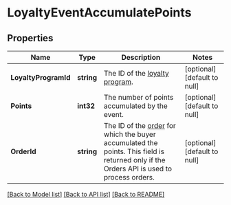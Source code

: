 # LoyaltyEventAccumulatePoints

## Properties
Name | Type | Description | Notes
------------ | ------------- | ------------- | -------------
**LoyaltyProgramId** | **string** | The ID of the [loyalty program](https://developer.squareup.com/reference/square_2024-01-18/objects/LoyaltyProgram). | [optional] [default to null]
**Points** | **int32** | The number of points accumulated by the event. | [optional] [default to null]
**OrderId** | **string** | The ID of the [order](https://developer.squareup.com/reference/square_2024-01-18/objects/Order) for which the buyer accumulated the points. This field is returned only if the Orders API is used to process orders. | [optional] [default to null]

[[Back to Model list]](../README.md#documentation-for-models) [[Back to API list]](../README.md#documentation-for-api-endpoints) [[Back to README]](../README.md)

